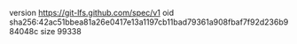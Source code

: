 version https://git-lfs.github.com/spec/v1
oid sha256:42ac51bbea81a26e0417e13a1197cb11bad79361a908fbaf7f92d236b984048c
size 99338
